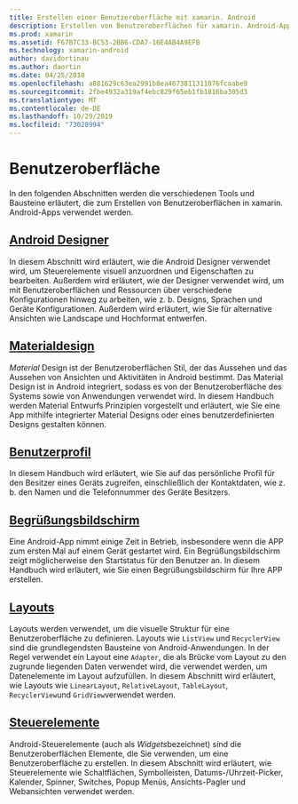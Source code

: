 ```yaml
---
title: Erstellen einer Benutzeroberfläche mit xamarin. Android
description: Erstellen von Benutzeroberflächen für xamarin. Android-Apps
ms.prod: xamarin
ms.assetid: F67B7C33-BC53-2BB6-CDA7-16E4AB4A9EFB
ms.technology: xamarin-android
author: davidortinau
ms.author: daortin
ms.date: 04/25/2018
ms.openlocfilehash: a881629c63ea2991b8ea4673811311076fcaabe9
ms.sourcegitcommit: 2fbe4932a319af4ebc829f65eb1fb1816ba305d3
ms.translationtype: MT
ms.contentlocale: de-DE
ms.lasthandoff: 10/29/2019
ms.locfileid: "73028994"
---
```

# <a name="user-interface"></a>Benutzeroberfläche

In den folgenden Abschnitten werden die verschiedenen Tools und Bausteine erläutert, die zum Erstellen von Benutzeroberflächen in xamarin. Android-Apps verwendet werden.

## <a name="android-designerandroiduser-interfaceandroid-designerindexmd"></a>[Android Designer](~/android/user-interface/android-designer/index.md)

In diesem Abschnitt wird erläutert, wie die Android Designer verwendet wird, um Steuerelemente visuell anzuordnen und Eigenschaften zu bearbeiten. Außerdem wird erläutert, wie der Designer verwendet wird, um mit Benutzeroberflächen und Ressourcen über verschiedene Konfigurationen hinweg zu arbeiten, wie z. b. Designs, Sprachen und Geräte Konfigurationen. Außerdem wird erläutert, wie Sie für alternative Ansichten wie Landscape und Hochformat entwerfen.

## <a name="material-themeandroiduser-interfacematerial-thememd"></a>[Materialdesign](~/android/user-interface/material-theme.md)

*Material* Design ist der Benutzeroberflächen Stil, der das Aussehen und das Aussehen von Ansichten und Aktivitäten in Android bestimmt. Das Material Design ist in Android integriert, sodass es von der Benutzeroberfläche des Systems sowie von Anwendungen verwendet wird. In diesem Handbuch werden Material Entwurfs Prinzipien vorgestellt und erläutert, wie Sie eine App mithilfe integrierter Material Designs oder eines benutzerdefinierten Designs gestalten können.

## <a name="user-profileandroiduser-interfaceuser-profilemd"></a>[Benutzerprofil](~/android/user-interface/user-profile.md)

In diesem Handbuch wird erläutert, wie Sie auf das persönliche Profil für den Besitzer eines Geräts zugreifen, einschließlich der Kontaktdaten, wie z. b. den Namen und die Telefonnummer des Geräte Besitzers.

## <a name="splash-screenandroiduser-interfacesplash-screenmd"></a>[Begrüßungsbildschirm](~/android/user-interface/splash-screen.md)

Eine Android-App nimmt einige Zeit in Betrieb, insbesondere wenn die APP zum ersten Mal auf einem Gerät gestartet wird. Ein Begrüßungsbildschirm zeigt möglicherweise den Startstatus für den Benutzer an. In diesem Handbuch wird erläutert, wie Sie einen Begrüßungsbildschirm für Ihre APP erstellen.

## <a name="layoutsandroiduser-interfacelayoutsindexmd"></a>[Layouts](~/android/user-interface/layouts/index.md)

Layouts werden verwendet, um die visuelle Struktur für eine Benutzeroberfläche zu definieren.
Layouts wie `ListView` und `RecyclerView` sind die grundlegendsten Bausteine von Android-Anwendungen. In der Regel verwendet ein Layout eine `Adapter`, die als Brücke vom Layout zu den zugrunde liegenden Daten verwendet wird, die verwendet werden, um Datenelemente im Layout aufzufüllen. In diesem Abschnitt wird erläutert, wie Layouts wie `LinearLayout`, `RelativeLayout`, `TableLayout`, `RecyclerView`und `GridView`verwendet werden.

## <a name="controlsandroiduser-interfacecontrolsindexmd"></a>[Steuerelemente](~/android/user-interface/controls/index.md)

Android-Steuerelemente (auch als *Widgets*bezeichnet) sind die Benutzeroberflächen Elemente, die Sie verwenden, um eine Benutzeroberfläche zu erstellen. In diesem Abschnitt wird erläutert, wie Steuerelemente wie Schaltflächen, Symbolleisten, Datums-/Uhrzeit-Picker, Kalender, Spinner, Switches, Popup Menüs, Ansichts-Pagler und Webansichten verwendet werden.
